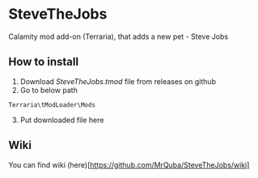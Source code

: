 # SteveTheJobs
Calamity mod add-on (Terraria), that adds a new pet - Steve Jobs
## How to install
1. Download *SteveTheJobs.tmod* file from releases on github
2. Go to below path
```
Terraria\tModLoader\Mods
```
3. Put downloaded file here
## Wiki
You can find wiki (here)[https://github.com/MrQuba/SteveTheJobs/wiki]
